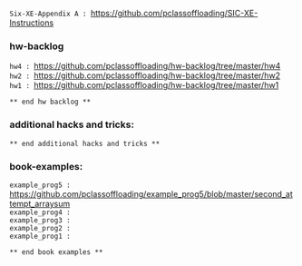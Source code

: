 `Six-XE-Appendix A : `https://github.com/pclassoffloading/SIC-XE-Instructions

### hw-backlog

`hw4 : `https://github.com/pclassoffloading/hw-backlog/tree/master/hw4
<br>`hw2 : `https://github.com/pclassoffloading/hw-backlog/tree/master/hw2
<br>`hw1 : `https://github.com/pclassoffloading/hw-backlog/tree/master/hw1

`** end hw backlog **`

### additional hacks and tricks:

`** end additional hacks and tricks **`

### book-examples:

`example_prog5 : `https://github.com/pclassoffloading/example_prog5/blob/master/second_attempt_arraysum
<br>`example_prog4 : `
<br>`example_prog3 : `
<br>`example_prog2 : `
<br>`example_prog1 : `

`** end book examples **`

